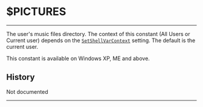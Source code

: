 # $PICTURES

---

The user's music files directory. The context of this constant (All Users or Current user) depends on the [`SetShellVarContext`][1] setting. The default is the current user.

This constant is available on Windows XP, ME and above.

## History

Not documented

---

[1]: ../Reference/SetShellVarContext.md